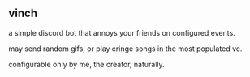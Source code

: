 ## vinch

a simple discord bot that annoys your friends on configured events.

may send random gifs, or play cringe songs in the most populated vc.

configurable only by me, the creator, naturally.
